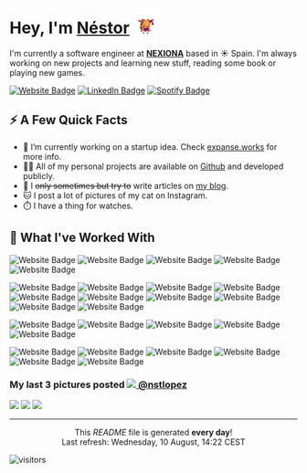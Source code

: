 <h1>Hey, I'm <a href="https://nstlopez.com/">Néstor</a> <img src="./static/suica.gif" height="45" /></h1>
<p>I'm currently a software engineer at <strong><a href="https://www.nexiona.com/">NEXIONA</a></strong> based in ☀️ Spain. I'm always working on new projects and learning new stuff, reading some book or playing new games.</p>
<p>
<a href="https://nstlopez.com"><img src="https://img.shields.io/badge/-nstlopez.com-d11c54?style=for-the-badge&labelColor=d11c54&logo=GoogleChrome&logoColor=white&link=https://nstlopez.com" alt="Website Badge"></a>
<a href="https://www.linkedin.com/in/nstlopez/"><img src="https://img.shields.io/badge/-@Nstlopez-0077B5?style=for-the-badge&labelColor=0077B5&logo=LinkedIn&link=https://www.linkedin.com/in/nstlopez/" alt="LinkedIn Badge"></a>
<a href="https://open.spotify.com/user/nesteahd?si=cfba92ab8e8443af"><img src="https://img.shields.io/badge/-@Nstlopez-1ED760?style=for-the-badge&labelColor=1ED760&logo=Spotify&logoColor=white&link=https://open.spotify.com/user/1235099575" alt="Spotify Badge"></a></p>
<h2>⚡️ A Few Quick Facts</h2>
<ul>
<li>🔭 I’m currently working on a startup idea. Check <a href="https://expanse.works">expanse.works</a> for more info.</li>
<li>👨‍💻 All of my personal projects are available on <a href="https://github.com/nsttt">Github</a> and developed publicly.</li>
<li>📝 I <s>only sometimes but try to</s> write articles on <a href="https://nstlopez.com/blog">my blog</a>.</li>
<li>🐱 I post a lot of pictures of my cat on Instagram.</li>
<li>⏱️ I have a thing for watches.</li>
</ul>
<h2>🚀 What I've Worked With</h2>
<p align="left">
<img src="https://img.shields.io/badge/-Typescript-black?style=for-the-badge&logo=Typescript" alt="Website Badge">
<img src="https://img.shields.io/badge/-Javascript-black?style=for-the-badge&logo=Javascript" alt="Website Badge">
<img src="https://img.shields.io/badge/-Go-black?style=for-the-badge&logo=go" alt="Website Badge">
<img src="https://img.shields.io/badge/-Rust-black?style=for-the-badge&logo=Rust&logoColor=orange" alt="Website Badge">
<img src="https://img.shields.io/badge/-C%23-black?style=for-the-badge&logo=Csharp" alt="Website Badge">
</p>
<p align="left">
<img src="https://img.shields.io/badge/-Node-black?style=for-the-badge&logo=node.js" alt="Website Badge">
<img src="https://img.shields.io/badge/-React-black?style=for-the-badge&logo=react" alt="Website Badge">
<img src="https://img.shields.io/badge/-NextJS-black?style=for-the-badge&logo=next.js" alt="Website Badge">
<img src="https://img.shields.io/badge/-React Native-black?style=for-the-badge&logo=react" alt="Website Badge">
<img src="https://img.shields.io/badge/-Vue-black?style=for-the-badge&logo=vue.js" alt="Website Badge">
<img src="https://img.shields.io/badge/-WASM-black?style=for-the-badge&logo=webassembly" alt="Website Badge">
<img src="https://img.shields.io/badge/-TailwindCSS-black?style=for-the-badge&logo=tailwindcss" alt="Website Badge">
<img src="https://img.shields.io/badge/-Jest-black?style=for-the-badge&logo=jest&logoColor=red" alt="Website Badge">
<img src="https://img.shields.io/badge/-Testing Library-black?style=for-the-badge&logo=testing-library" alt="Website Badge">
<img src="https://img.shields.io/badge/-Cypress-black?style=for-the-badge&logo=cypress" alt="Website Badge">
</p>
<p align="left">
<img src="https://img.shields.io/badge/-PostgreSQL-black?style=for-the-badge&logo=postgresql" alt="Website Badge">
<img src="https://img.shields.io/badge/-MySQL-black?style=for-the-badge&logo=mysql" alt="Website Badge">
<img src="https://img.shields.io/badge/-MongoDB-black?style=for-the-badge&logo=mongodb" alt="Website Badge">
<img src="https://img.shields.io/badge/-Firebase-black?style=for-the-badge&logo=firebase" alt="Website Badge">
<img src="https://img.shields.io/badge/-GraphQL-black?style=for-the-badge&logo=graphql&logoColor=magenta" alt="Website Badge">
</p>
<p align="left">
<img src="https://img.shields.io/badge/-Linux-black?style=for-the-badge&logo=linux&logoColor=white" alt="Website Badge">
<img src="https://img.shields.io/badge/-Docker-black?style=for-the-badge&logo=docker" alt="Website Badge">
<img src="https://img.shields.io/badge/-Rancher-black?style=for-the-badge&logo=rancher&logoColor=0075A8" alt="Website Badge">
<img src="https://img.shields.io/badge/-Kubernetes-black?style=for-the-badge&logo=kubernetes" alt="Website Badge">
<img src="https://img.shields.io/badge/-AWS-black?style=for-the-badge&logo=amazonaws&logoColor=orange" alt="Website Badge">
<img src="https://img.shields.io/badge/-Terraform-black?style=for-the-badge&logo=terraform&logoColor=purple" alt="Website Badge">
</p>
<h3>My last 3 pictures posted <a href="https://www.instagram.com/nstlopez/" target="_blank"><img src="https://upload.wikimedia.org/wikipedia/commons/thumb/e/e7/Instagram_logo_2016.svg/1024px-Instagram_logo_2016.svg.png" width="20"/> @nstlopez</a><br/>
</h3><p><img width="200" src="https:&#x2F;&#x2F;cdn1.picuki.com&#x2F;hosted-by-instagram&#x2F;q&#x3D;0exhNuNYnjBGZDHIdN5WmL9I2PswDQ5RNecaS7j0nyZiNxIsbHWB58ltwdGn%7C%7CDh6Kwh9HS+LfjZn44orV1VWZFV%7C%7CPkfbTLKBSTZS6KiQUYCg2zZh9pdll742JXUXbH6o88EqOzjYLCcaDqYDG7uo+qhT5aGuO1lQpTb9d7JGmC4E5ZObS6olhMF4pJ2Jg3Tt%7C%7C9k4Ki5e82wzJURmpNPLsGlHDbr2PM86o6N0QrlChMIRrdDgmBq7EHl3Kj4nUQ+RubTOl+1ekTnsVxAN9WbxF4gaFwEGjFGOlVA0toFzqaekMN1A3twZkIH2CmUEXTE86kEon5zgx3PySVTw12549mve0eTifKYk9oPHc8CLWPPD1TfseLL1LZNKbVg2VN34YXDWGPOxAI5Wk9YZTt5vhwvnqECCerPLzxp1WWJIhTLTXw&#x3D;&#x3D;.jpeg?1" /> <img width="200" src="https:&#x2F;&#x2F;cdn1.picuki.com&#x2F;hosted-by-instagram&#x2F;q&#x3D;0exhNuNYnjBGZDHIdN5WmL9I2PswDQ5RNecaS7j0nyZiNxIsbHWB58ltwdGn%7C%7CDh6Kwh9HS+LfjZm5I0uU1RRZFN9PkXYTbaOSTxW7quQXYCg1TJv95Fgnbo3LnQcZXen9MQrOzjYLCcaDqYDG7uo+qhT5aGuO1lQpTb9d7JGmC4E5ZObS6olhMF4pJ2Jg3Tt%7C%7C9k4Ki5e82wzJURmpNPLsGlHDbr2PM86o6N0QrlChMIRrdDgmBq7EHl3Kj4rUQ+RubTOl+1ekxTAR3gx1EyWf74aF3M70mSenVA0toFzqaekMN1A3twZkIH2CmUEXTE86kEon5zgx3PySVTx9HRZ0m3e1IOaZMgtoJG9L%7C%7CK3atrAxg%7C%7ClXYD1BO0cdnlWMNHTXVLxLvufAI5Wk9YZTt4XgQmQo0CCerPLzxp1WWJIhTLTXw&#x3D;&#x3D;.jpeg?1" /> <img width="200" src="https:&#x2F;&#x2F;cdn1.picuki.com&#x2F;hosted-by-instagram&#x2F;q&#x3D;0exhNuNYnjBGZDHIdN5WmL9I2PswDQ5RNecaS7j0nyZiNxIsbHWB58ltwdGn%7C%7CDh6Kwh9HS+LfjZi5YkqUF1QZFN+OEDWTrOPRD5T566QUYCl1DNk9Jdil7YzKnUdYnKo9McoOzjYLCcaDqYDG7uo%7C%7CesJ+OXtbzEbpTCVZdsW2yIfu9OjZ6cmn9cf7KG4iF+44ooiMDxN4Gosak8ms8eJ52tEWvrxfMh2pqV5CLkJnoE65ezRmCSsTDx6KihBGTOgtYPCwt42tSjkWyIg9FKgZpEELBs413H9shI8760MjoHyGYpP+N8ZkObUT2RaCCE+4RtmzcTtqAL5VzmM%7C%7CU9562TH8KepJu8FpJTYcKC8UoO%7C%7CmS%7C%7CMSrbhJO9pSE9fOrGCdkjxItTwCM0EwNlpRd1vgwnzzwi+S6P92E4mBjNM22c&#x3D;.jpeg?1" /></p>

------------
<p align="center">This <i>README</i> file is generated <b>every day</b>!</br>Last refresh: Wednesday, 10 August, 14:22 CEST</p>

<p><img src="https://visitor-badge.glitch.me/badge?page_id=nsttt.nsttt" alt="visitors"></p>
